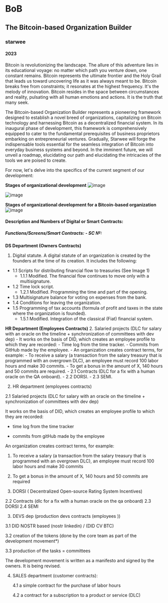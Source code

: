 # BoB
## The Bitcoin-based Organization Builder
### starwee
#### 2023

Bitcoin is revolutionizing the landscape. The allure of this adventure lies in its educational voyage: no matter which path you venture down, one constant remains. Bitcoin represents the ultimate frontier and the Holy Grail that leads us toward uncovering life as it was always meant to be. Bitcoin breaks free from constraints; it resonates at the highest frequency. It's the melody of innovation. Bitcoin resides in the space between circumstances and reality, pulsating with all human emotions and actions. It is the truth that many seek.

The Bitcoin-based Organization Builder represents a pioneering framework designed to establish a novel breed of organizations, capitalizing on Bitcoin technology and harnessing Bitcoin as a decentralized financial system. In its inaugural phase of development, this framework is comprehensively equipped to cater to the fundamental prerequisites of business proprietors embarking on entrepreneurial ventures. Gradually, Starwee will forge the indispensable tools essential for the seamless integration of Bitcoin into everyday business systems and beyond. In the imminent future, we will unveil a roadmap, elucidating our path and elucidating the intricacies of the tools we are poised to create.

For now, let's delve into the specifics of the current segment of our development:

**Stages of organizational development**
![image](https://github.com/tetakta/tetakta/blob/45fd21fe5d4d2be3839eaefadbe1f09b00ad1fc5/img/Classic%20organization.png)

![image](https://github.com/tetakta/tetakta/blob/90f1a13d77e2f96b5876515c11692ed8c473f947/img/bitcoin%20power.png)

**Stages of organizational development for a Bitcoin-based organization** 
![image](https://github.com/tetakta/tetakta/blob/45fd21fe5d4d2be3839eaefadbe1f09b00ad1fc5/img/Bitcoin%20based%20organization.png)


#### Description and Numbers of Digital or Smart Contracts:

##### Functions/Screens/Smart Contracts: - SC №:

**DS Department (Owners Contracts)**

1. Digital statute. A digital statute of an organization is created by the founders at the time of its creation. It includes the following:
- 1.1 Scripts for distributing financial flow to treasuries (See Image 1)
  - 1.1.1 Modified. The financial flow continues to move only with a multisignature.
- 1.2 Time lock script.
  - 1.2.1 Modified. Programming the time and part of the opening.
- 1.3 Multisignature balance for voting on expenses from the bank.
- 1.4 Conditions for leaving the organization.
- 1.5 Programming of tax accounts (formula of profit and taxes in the state where the organization is founded).
  - 1.5.1 Modified. Integration of the classical (Fiat) financial system.


**HR Department (Employees Contracts)**
2. Salaried projects (DLC for salary with an oracle on the timeline + synchronization of committees with dev dep)
       - It works on the basis of DID, which creates an employee profile to which they are recorded:
         - Time log from the time tracker.
         - Commits from GitHub made by the employee.
       - An organization creates contract terms, for example:
         - To receive a salary (a transaction from the salary treasury that is programmed with an overgrown DLC), an employee must record 100 labor hours and make 30 commits.
         - To get a bonus in the amount of X, 140 hours and 50 commits are required.
      - 2.1 Contracts (DLC for a fix with a human oracle on the QA onboard).
      - 2.2 DORSI.
      - 2.3 SEMI.






 2. HR department (employees contracts)

2.1 Salaried projects (DLC for salary with an oracle on the timeline + synchronization of committees with dev dep)

It works on the basis of DID, which creates an employee profile to which they are recorded:

- time log from the time tracker

- commits from gitHub made by the employee

An organization creates contract terms, for example:

1. To receive a salary (a transaction from the salary treasury that is programmed with an overgrown DLC), an employee must record 100 labor hours and make 30 commits

2. To get a bonus in the amount of X, 140 hours and 50 commits are required

3. DORSI ( Decentralized Open-source Rating System Incentives)


2.2 Contracts (dlc for a fix with a human oracle on the qa onboard)
2.3 DORSI
2.4 SEMI

3. DEVS dep (production devs contracts (employees ))

3.1 DID NOSTR based (nostr linkedin) / (DID CV BTC)

3.2 creation of the tokens (done by the core team as part of the development movement*)

3.3 production of the tasks = committees


The development movement is written as a manifesto and signed by the owners. It is being revised.


4. SALES department (customer contracts):

   4.1 a simple contract for the purchase of labor hours
   
   4.2 a contract for a subscription to a product or service (DLC)
   




